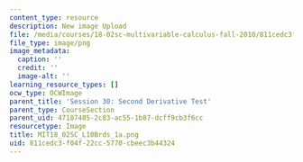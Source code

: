 ```yaml
---
content_type: resource
description: New image Upload
file: /media/courses/18-02sc-multivariable-calculus-fall-2010/811cedc3f04f22cc5770cbeec3b44324_MIT18_02SC_L10Brds_1a.png
file_type: image/png
image_metadata:
  caption: ''
  credit: ''
  image-alt: ''
learning_resource_types: []
ocw_type: OCWImage
parent_title: 'Session 30: Second Derivative Test'
parent_type: CourseSection
parent_uid: 47187485-2c83-ac55-1b87-dcff9cb3f6cc
resourcetype: Image
title: MIT18_02SC_L10Brds_1a.png
uid: 811cedc3-f04f-22cc-5770-cbeec3b44324
---
```


